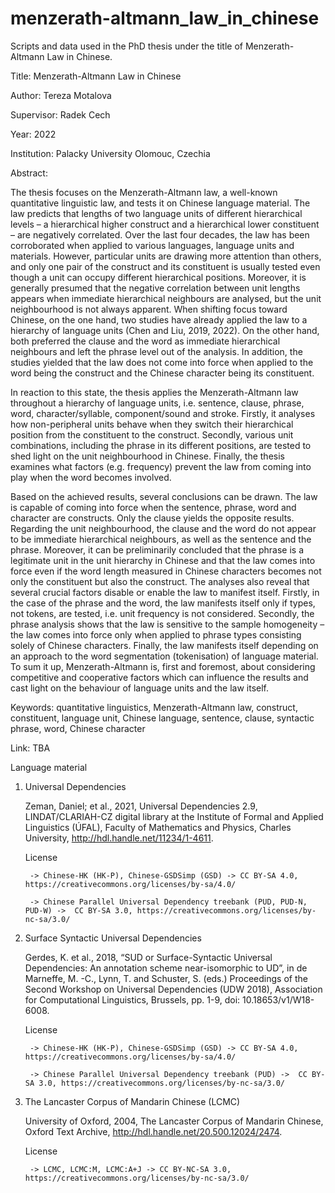 # menzerath-altmann_law_in_chinese
Scripts and data used in the PhD thesis under the title of Menzerath-Altmann Law in Chinese.

Title: Menzerath-Altmann Law in Chinese


Author: Tereza Motalova


Supervisor: Radek Cech


Year: 2022


Institution: Palacky University Olomouc, Czechia


Abstract: 

The thesis focuses on the Menzerath-Altmann law, a well-known quantitative linguistic law, and tests it on Chinese language material. The law predicts that lengths of two language units of different hierarchical levels – a hierarchical higher construct and a hierarchical lower constituent – are negatively correlated. Over the last four decades, the law has been corroborated when applied to various languages, language units and materials. However, particular units are drawing more attention than others, and only one pair of the construct and its constituent is usually tested even though a unit can occupy different hierarchical positions. Moreover, it is generally presumed that the negative correlation between unit lengths appears when immediate hierarchical neighbours are analysed, but the unit neighbourhood is not always apparent. When shifting focus toward Chinese, on the one hand, two studies have already applied the law to a hierarchy of language units (Chen and Liu, 2019, 2022). On the other hand, both preferred the clause and the word as immediate hierarchical neighbours and left the phrase level out of the analysis. In addition, the studies yielded that the law does not come into force when applied to the word being the construct and the Chinese character being its constituent.

In reaction to this state, the thesis applies the Menzerath-Altmann law throughout a hierarchy of language units, i.e. sentence, clause, phrase, word, character/syllable, component/sound and stroke. Firstly, it analyses how non-peripheral units behave when they switch their hierarchical position from the constituent to the construct. Secondly, various unit combinations, including the phrase in its different positions, are tested to shed light on the unit neighbourhood in Chinese. Finally, the thesis examines what factors (e.g. frequency) prevent the law from coming into play when the word becomes involved.

Based on the achieved results, several conclusions can be drawn. The law is capable of coming into force when the sentence, phrase, word and character are constructs. Only the clause yields the opposite results. Regarding the unit neighbourhood, the clause and the word do not appear to be immediate hierarchical neighbours, as well as the sentence and the phrase. Moreover, it can be preliminarily concluded that the phrase is a legitimate unit in the unit hierarchy in Chinese and that the law comes into force even if the word length measured in Chinese characters becomes not only the constituent but also the construct. The analyses also reveal that several crucial factors disable or enable the law to manifest itself. Firstly, in the case of the phrase and the word, the law manifests itself only if types, not tokens, are tested, i.e. unit frequency is not considered. Secondly, the phrase analysis shows that the law is sensitive to the sample homogeneity – the law comes into force only when applied to phrase types consisting solely of Chinese characters. Finally, the law manifests itself depending on an approach to the word segmentation (tokenisation) of language material. To sum it up, Menzerath-Altmann is, first and foremost, about considering competitive and cooperative factors which can influence the results and cast light on the behaviour of language units and the law itself.


Keywords: quantitative linguistics, Menzerath-Altmann law, construct, constituent, language unit, Chinese language, sentence, clause, syntactic phrase, word, Chinese character


Link: TBA


Language material

1) Universal Dependencies
    
    Zeman, Daniel; et al., 2021, Universal Dependencies 2.9, LINDAT/CLARIAH-CZ digital library at the Institute of Formal and Applied Linguistics (ÚFAL), Faculty of Mathematics and Physics, Charles University, http://hdl.handle.net/11234/1-4611.
    
    License
    
        -> Chinese-HK (HK-P), Chinese-GSDSimp (GSD) -> CC BY-SA 4.0, https://creativecommons.org/licenses/by-sa/4.0/
        
        -> Chinese Parallel Universal Dependency treebank (PUD, PUD-N, PUD-W) ->  CC BY-SA 3.0, https://creativecommons.org/licenses/by-nc-sa/3.0/

2) Surface Syntactic Universal Dependencies

    Gerdes, K. et al., 2018, “SUD or Surface-Syntactic Universal Dependencies: An annotation scheme near-isomorphic to UD”, in de Marneffe, M. -C., Lynn, T. and Schuster, S. (eds.) Proceedings of the Second Workshop on Universal Dependencies (UDW 2018), Association for Computational Linguistics, Brussels, pp. 1-9, doi: 10.18653/v1/W18-6008.
    
    License
    
        -> Chinese-HK (HK-P), Chinese-GSDSimp (GSD) -> CC BY-SA 4.0, https://creativecommons.org/licenses/by-sa/4.0/
        
        -> Chinese Parallel Universal Dependency treebank (PUD) ->  CC BY-SA 3.0, https://creativecommons.org/licenses/by-nc-sa/3.0/

3) The Lancaster Corpus of Mandarin Chinese (LCMC)

    University of Oxford, 2004, The Lancaster Corpus of Mandarin Chinese, Oxford Text Archive, http://hdl.handle.net/20.500.12024/2474.
    
    License
    
        -> LCMC, LCMC:M, LCMC:A+J -> CC BY-NC-SA 3.0, https://creativecommons.org/licenses/by-nc-sa/3.0/
